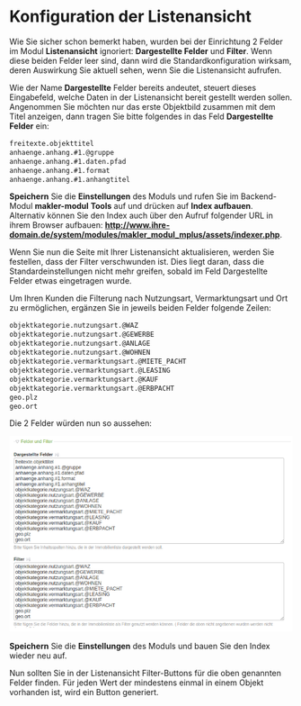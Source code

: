 # Konfiguration der Listenansicht

Wie Sie sicher schon bemerkt haben, wurden bei der Einrichtung 2 Felder im Modul **Listenansicht**
ignoriert: **Dargestellte Felder** und **Filter**. Wenn diese beiden Felder leer sind, dann wird die Standardkonfiguration
wirksam, deren Auswirkung Sie aktuell sehen, wenn Sie die Listenansicht aufrufen.

Wie der Name **Dargestellte** Felder bereits andeutet, steuert dieses Eingabefeld, welche Daten in der Listenansicht bereit gestellt werden sollen. Angenommen Sie möchten nur das erste Objektbild zusammen mit dem Titel anzeigen, dann tragen Sie bitte folgendes in das Feld **Dargestellte Felder** ein:

```
freitexte.objekttitel
anhaenge.anhang.#1.@gruppe
anhaenge.anhang.#1.daten.pfad
anhaenge.anhang.#1.format
anhaenge.anhang.#1.anhangtitel
```

**Speichern** Sie die **Einstellungen** des Moduls und rufen Sie im Backend-Modul **makler-modul** **Tools** auf und drücken auf **Index aufbauen**.<br>
Alternativ können Sie den Index auch über den Aufruf folgender URL in ihrem Browser aufbauen: **http://www.ihre-domain.de/system/modules/makler_modul_mplus/assets/indexer.php**.

Wenn Sie nun die Seite mit Ihrer Listenansicht aktualisieren, werden Sie festellen, dass der Filter verschwunden ist. Dies liegt daran, dass die Standardeinstellungen nicht mehr greifen, sobald im Feld Dargestellte Felder etwas eingetragen wurde.

Um Ihren Kunden die Filterung nach Nutzungsart, Vermarktungsart und Ort zu ermöglichen, ergänzen Sie in jeweils beiden Felder folgende Zeilen:

```
objektkategorie.nutzungsart.@WAZ
objektkategorie.nutzungsart.@GEWERBE
objektkategorie.nutzungsart.@ANLAGE
objektkategorie.nutzungsart.@WOHNEN
objektkategorie.vermarktungsart.@MIETE_PACHT
objektkategorie.vermarktungsart.@LEASING
objektkategorie.vermarktungsart.@KAUF
objektkategorie.vermarktungsart.@ERBPACHT
geo.plz
geo.ort
```

Die 2 Felder würden nun so aussehen:

![](dargestellte-felder-filter.png)

**Speichern** Sie die **Einstellungen** des Moduls und bauen Sie den Index wieder neu auf.

Nun sollten Sie in der Listenansicht Filter-Buttons für die oben genannten Felder finden. Für jeden Wert der mindestens einmal in einem Objekt vorhanden ist, wird ein Button generiert.